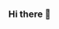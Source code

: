 ### Hi there 👋

<!--
**Tejaswini-Jayashanker/Tejaswini-Jayashanker** is a ✨ _special_ ✨ repository because its `README.md` (this file) appears on your GitHub profile.

Here are some ideas to get you started:

- 🔭 I’m currently working on Machine Learning and Computer Vision, Self paced learning Projects.
- 💻 I have worked on both RTOS and Bare Metal Embedded Controllers as a Developer, majorly in C Programming Language with Python for Scripting. 
- 🌱 I’m currently learning Applications of ML/DL  - Real time Projects.
- 💬 I like Anime, Sports, Music.
- 📫 How to reach me: tejaswinijayashanker@yahoo.in OR tej.jayashanker28@gmail.com
- ⚡ Fun fact: I am Tony Stark 😉
